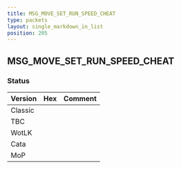 ```yaml
---
title: MSG_MOVE_SET_RUN_SPEED_CHEAT
type: packets
layout: single_markdown_in_list
position: 205
---
```


## MSG_MOVE_SET_RUN_SPEED_CHEAT

### Status

Version    | Hex        | Comment
---------- | ---------- | ---------- 
Classic    |            |
TBC        |            |
WotLK      |            |
Cata       |            |
MoP        |            |